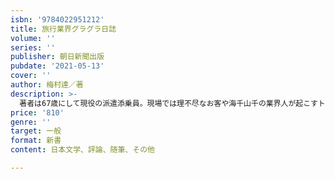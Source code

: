 ```yaml
---
isbn: '9784022951212'
title: 旅行業界グラグラ日誌
volume: ''
series: ''
publisher: 朝日新聞出版
pubdate: '2021-05-13'
cover: ''
author: 梅村達／著
description: >-
  著者は67歳にして現役の派遣添乗員。現場では理不尽なお客や海千山千の業界人が起こすトラブルに振り回される日々。魑魅魍魎な業界の裏側を紹介しつつ、コロナの影響にも触れる。クスッと笑えたりほろりと泣けたり読んで楽しいトラベル・エッセイ。
price: '810'
genre: ''
target: 一般
format: 新書
content: 日本文学、評論、随筆、その他

---
```

